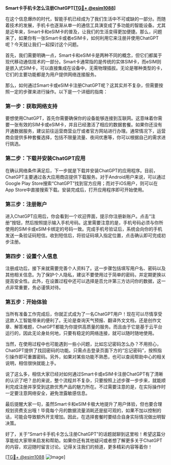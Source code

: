 **Smart卡手机卡怎么注册ChatGPT[[TG💪+ @esim1088](https://t.me/s/esim1088)]**

在这个信息爆炸的时代，智能手机已经成为了我们生活中不可或缺的一部分。而随着技术的发展，手机卡也逐渐从单一的通信工具演变成了多功能的智能设备。尤其是近年来，Smart卡和eSIM卡的普及，让我们的生活变得更加便捷。那么，问题来了，如果你有一张Smart卡或者eSIM卡，如何利用它来注册并使用ChatGPT呢？今天就让我们一起探讨这个问题。

首先，我们需要明确一点，Smart卡和eSIM卡是两种不同的概念，但它们都属于现代移动通信技术的一部分。Smart卡通常指的是传统的实体SIM卡，而eSIM则是嵌入式SIM卡，可以直接集成在设备中，无需物理插拔。无论是哪种类型的卡，它们的主要功能都是为用户提供网络连接服务。

那么，如何通过Smart卡或eSIM卡注册ChatGPT呢？这其实并不复杂，但需要按照一定的步骤来进行操作。以下是一个详细的指南：

### 第一步：获取网络支持

要想使用ChatGPT，首先你需要确保你的设备能够连接到互联网。这意味着你需要一张有效的SIM卡或eSIM卡，并且已经激活了相应的数据套餐。如果你还没有开通数据服务，建议前往运营商营业厅或者官方网站进行办理。通常情况下，运营商会提供多种套餐选择，包括不限量流量、夜间优惠等，你可以根据自己的需求进行挑选。

### 第二步：下载并安装ChatGPT应用

在确认网络条件满足后，下一步就是下载并安装ChatGPT的应用程序。目前，ChatGPT主要通过各大应用商店提供下载服务。对于Android用户来说，可以通过Google Play Store搜索“ChatGPT”找到官方应用；而对于iOS用户，则可以在App Store中直接搜索下载。安装完成后，打开应用程序即可开始使用。

### 第三步：注册账户

进入ChatGPT应用后，你会看到一个欢迎界面，提示你注册新账户。点击“注册”按钮，然后按照提示输入手机号码。这里需要注意的是，手机号码必须与你所使用的SIM卡或eSIM卡绑定的号码一致。完成手机号验证后，系统会向你的手机发送一条验证码短信。收到短信后，将验证码填入指定位置，点击确认即可完成初步注册。

### 第四步：设置个人信息

注册成功后，接下来就需要完善个人资料了。这一步骤包括填写用户名、密码以及其他相关信息。为了保护个人隐私，建议不要使用过于简单的密码，并定期更换以提高安全性。此外，在设置过程中还可以选择是否允许第三方访问你的数据，这一点非常重要，务必谨慎对待。

### 第五步：开始体验

当所有准备工作完成后，你就正式成为了一名ChatGPT用户！现在可以尽情享受这款人工智能带来的便利了。无论是查询天气预报、翻译外文文档，还是创作文章、解答难题，ChatGPT都能为你提供高质量的服务。而且由于它是基于云平台运行的，因此无论身处何地，只要有稳定的网络连接，就可以随时随地使用。

当然，在使用过程中也可能遇到一些小问题，比如忘记密码怎么办？不用担心，ChatGPT提供了找回密码的功能。只需点击登录页面下方的“忘记密码”，按照指引操作即可重置密码。另外，如果对某些功能不熟悉，也可以查阅帮助中心的相关说明，相信很快就能上手。

说了这么多，相信大家已经对如何通过Smart卡或eSIM卡注册ChatGPT有了清晰的认识了吧？总的来说，整个流程并不复杂，只要按照上述步骤一步步来，就能顺利完成注册并享受到这款优秀产品的魅力所在。不过需要注意的是，在实际操作时一定要注意网络安全，避免泄露敏感信息。

最后提醒大家一句，虽然Smart卡和eSIM卡极大地提升了用户体验，但也要合理规划资费支出哦！毕竟每个月的数据流量消耗还是挺可观的，如果不加以控制的话，可能会导致额外开支增加。因此，在选择套餐时要结合自身实际情况做出明智决策。

好了，关于“Smart卡手机卡怎么注册ChatGPT”的话题就聊到这里啦！希望这篇分享能给大家带来启发和帮助。如果你还有其他疑问或者想了解更多关于ChatGPT的内容，欢迎随时留言讨论。记得关注我们的频道，更多精彩内容等着你！

[[TG💪+ @esim1088](https://t.me/s/esim1088) ![Image](https://i.postimg.cc/4NQfJmqS/Snipaste-2025-05-13-00-14-12.png)]